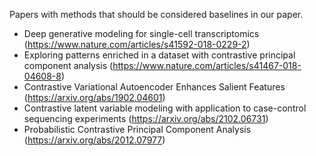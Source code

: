 Papers with methods that should be considered baselines in our paper.

- Deep generative modeling for single-cell transcriptomics
(https://www.nature.com/articles/s41592-018-0229-2)
- Exploring patterns enriched in a dataset with contrastive principal component
analysis (https://www.nature.com/articles/s41467-018-04608-8)
- Contrastive Variational Autoencoder Enhances Salient Features
(https://arxiv.org/abs/1902.04601)
- Contrastive latent variable modeling with application to case-control sequencing
experiments (https://arxiv.org/abs/2102.06731)
- Probabilistic Contrastive Principal Component Analysis
(https://arxiv.org/abs/2012.07977)
